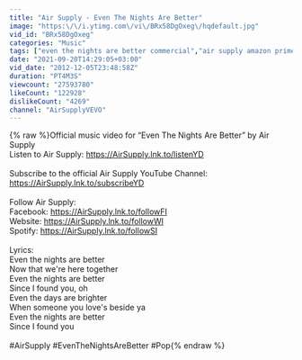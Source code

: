```yaml
---
title: "Air Supply - Even The Nights Are Better"
image: "https:\/\/i.ytimg.com\/vi\/BRx58DgOxeg\/hqdefault.jpg"
vid_id: "BRx58DgOxeg"
categories: "Music"
tags: ["even the nights are better commercial","air supply amazon prime","amazon prime song"]
date: "2021-09-20T14:29:05+03:00"
vid_date: "2012-12-05T23:48:58Z"
duration: "PT4M3S"
viewcount: "27593780"
likeCount: "122928"
dislikeCount: "4269"
channel: "AirSupplyVEVO"
---
```

{% raw %}Official music video for “Even The Nights Are Better” by Air Supply<br />Listen to Air Supply: <a rel="nofollow" target="blank" href="https://AirSupply.lnk.to/listenYD">https://AirSupply.lnk.to/listenYD</a><br /><br />Subscribe to the official Air Supply YouTube Channel: <a rel="nofollow" target="blank" href="https://AirSupply.lnk.to/subscribeYD">https://AirSupply.lnk.to/subscribeYD</a><br /><br />Follow Air Supply:<br />Facebook: <a rel="nofollow" target="blank" href="https://AirSupply.lnk.to/followFI">https://AirSupply.lnk.to/followFI</a><br />Website: <a rel="nofollow" target="blank" href="https://AirSupply.lnk.to/followWI">https://AirSupply.lnk.to/followWI</a><br />Spotify: <a rel="nofollow" target="blank" href="https://AirSupply.lnk.to/followSI">https://AirSupply.lnk.to/followSI</a><br /><br />Lyrics:<br />Even the nights are better<br />Now that we're here together<br />Even the nights are better<br />Since I found you, oh<br />Even the days are brighter<br />When someone you love's beside ya<br />Even the nights are better<br />Since I found you<br /><br />#AirSupply #EvenTheNightsAreBetter #Pop{% endraw %}
